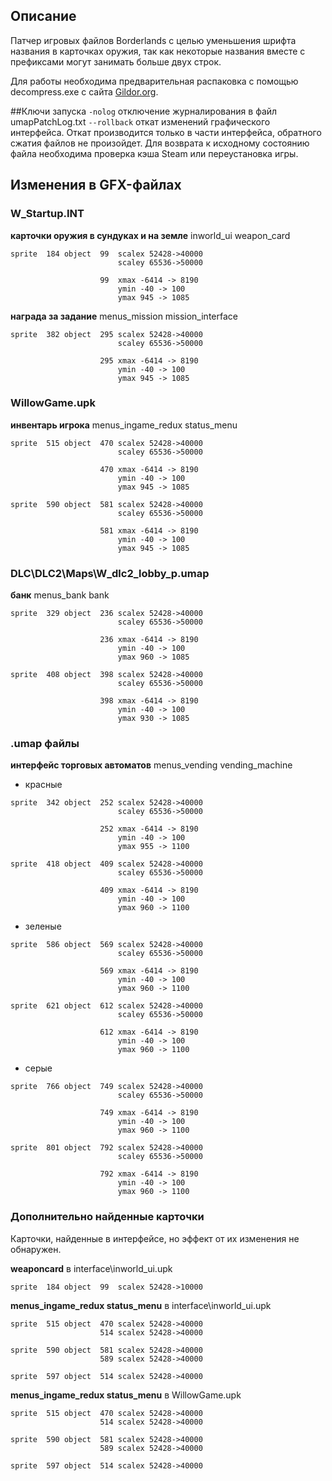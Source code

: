 ## Описание
Патчер игровых файлов Borderlands с целью уменьшения шрифта названия в карточках оружия, так как некоторые названия вместе с префиксами могут занимать больше двух строк.



Для работы необходима предварительная распаковка с помощью decompress.exe с сайта [Gildor.org](http://www.gildor.org/downloads).

##Ключи запуска
`-nolog` отключение журналирования в файл umapPatchLog.txt
`--rollback` откат изменений графического интерфейса. Откат производится только в части интерфейса, обратного сжатия файлов не произойдет. Для возврата к исходному состоянию файла необходима проверка кэша Steam или переустановка игры.

## Изменения в GFX-файлах

### W_Startup.INT

__карточки оружия в сундуках и на земле__
inworld_ui weapon_card

```
sprite  184 object  99  scalex 52428->40000
                        scaley 65536->50000

                    99  xmax -6414 -> 8190
                        ymin -40 -> 100
                        ymax 945 -> 1085
```

__награда за задание__
menus_mission mission_interface
```
sprite  382 object  295 scalex 52428->40000
                        scaley 65536->50000

                    295 xmax -6414 -> 8190
                        ymin -40 -> 100
                        ymax 945 -> 1085
```

### WillowGame.upk

__инвентарь игрока__
menus_ingame_redux status_menu
```
sprite  515 object  470 scalex 52428->40000
                        scaley 65536->50000

                    470 xmax -6414 -> 8190
                        ymin -40 -> 100
                        ymax 945 -> 1085

sprite  590 object  581 scalex 52428->40000
                        scaley 65536->50000

                    581 xmax -6414 -> 8190
                        ymin -40 -> 100
                        ymax 945 -> 1085
```

### DLC\DLC2\Maps\W_dlc2_lobby_p.umap
__банк__
menus_bank bank
```
sprite  329 object  236 scalex 52428->40000
                        scaley 65536->50000

                    236 xmax -6414 -> 8190
                        ymin -40 -> 100
                        ymax 960 -> 1085

sprite  408 object  398 scalex 52428->40000
                        scaley 65536->50000

                    398 xmax -6414 -> 8190
                        ymin -40 -> 100
                        ymax 930 -> 1085
```

### .umap файлы

__интерфейс торговых автоматов__
menus_vending vending_machine

- красные
```
sprite  342 object  252 scalex 52428->40000
                        scaley 65536->50000
                        
                    252 xmax -6414 -> 8190
                        ymin -40 -> 100
                        ymax 955 -> 1100

sprite  418 object  409 scalex 52428->40000
                        scaley 65536->50000

                    409 xmax -6414 -> 8190
                        ymin -40 -> 100
                        ymax 960 -> 1100
```
- зеленые
```
sprite  586 object  569 scalex 52428->40000
                        scaley 65536->50000

                    569 xmax -6414 -> 8190
                        ymin -40 -> 100
                        ymax 960 -> 1100

sprite  621 object  612 scalex 52428->40000
                        scaley 65536->50000

                    612 xmax -6414 -> 8190
                        ymin -40 -> 100
                        ymax 960 -> 1100
```
- серые
```
sprite  766 object  749 scalex 52428->40000
                        scaley 65536->50000

                    749 xmax -6414 -> 8190
                        ymin -40 -> 100
                        ymax 960 -> 1100

sprite  801 object  792 scalex 52428->40000
                        scaley 65536->50000

                    792 xmax -6414 -> 8190
                        ymin -40 -> 100
                        ymax 960 -> 1100
```

### Дополнительно найденные карточки
Карточки, найденные в интерфейсе, но эффект от их изменения не обнаружен.

__weaponcard__ в interface\inworld_ui.upk
```
sprite  184 object  99  scalex 52428->10000
```
__menus_ingame_redux status_menu__ в interface\inworld_ui.upk
```
sprite  515 object  470 scalex 52428->40000
                    514 scalex 52428->40000

sprite  590 object  581 scalex 52428->40000
                    589 scalex 52428->40000

sprite  597 object  514 scalex 52428->40000
```

__menus_ingame_redux status_menu__ в WillowGame.upk
```
sprite  515 object  470 scalex 52428->40000
                    514 scalex 52428->40000

sprite  590 object  581 scalex 52428->40000
                    589 scalex 52428->40000

sprite  597 object  514 scalex 52428->40000
```
